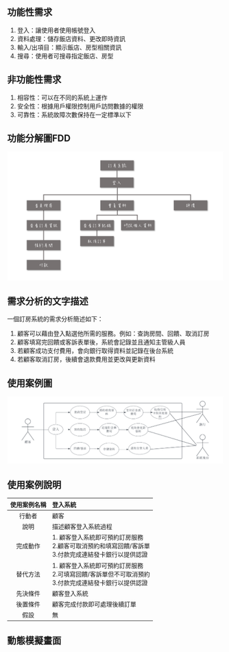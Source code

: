 ## 功能性需求
1. 登入：讓使用者使用帳號登入
2. 資料處理：儲存飯店資料、更改即時資訊
3. 輸入/出項目：顯示飯店、房型相關資訊
4. 搜尋：使用者可搜尋指定飯店、房型

## 非功能性需求
1. 相容性：可以在不同的系統上運作
2. 安全性：根據用戶權限控制用戶訪問數據的權限
3. 可靠性：系統故障次數保持在一定標準以下

## 功能分解圖FDD
 ![FDD](FDD.png 'FDD') 
 
## 需求分析的文字描述

 一個訂房系統的需求分析簡述如下：
 1. 顧客可以藉由登入點選他所需的服務。例如：查詢房間、回饋、取消訂房
 2. 顧客填寫完回饋或客訴表單後，系統會記錄並且通知主管級人員
 3. 若顧客成功支付費用，會向銀行取得資料並記錄在後台系統
 4. 若顧客取消訂房，後續會退款費用並更改與更新資料

##  使用案例圖

 ![Blank](diagram.png 'Blank') 


## 使用案例說明

|      使用案例名稱   |      登入系統      | 
|:-------------:|:-------------|
|    行動者    | 顧客 | 
|    說明    |   描述顧客登入系統過程    |   
| 完成動作|    1. 顧客登入系統即可預約訂房服務<br> 2.顧客可取消預約和填寫回饋/客訴單<br> 3.付款完成連結發卡銀行以提供認證|  
| 替代方法|    1. 顧客登入系統即可預約訂房服務<br> 2.可填寫回饋/客訴單但不可取消預約<br> 3.付款完成連結發卡銀行以提供認證| 
| 先決條件 |    顧客登入系統    |  
| 後置條件 |    顧客完成付款即可處理後續訂單    |  
| 假設 |    無    |  


## 動態模擬畫面
